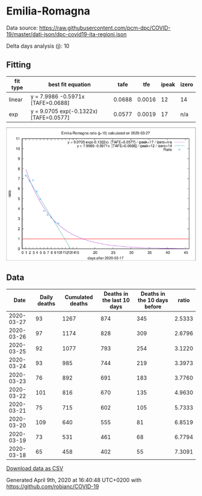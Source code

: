 # Emilia-Romagna

Data source: https://raw.githubusercontent.com/pcm-dpc/COVID-19/master/dati-json/dpc-covid19-ita-regioni.json

Delta days analysis (j): 10

## Fitting 
|fit type|best fit equation|tafe|tfe|ipeak|izero|
|-------|-----|--------|------|---|---|
|linear|y = 7.9986 -0.5971x  [TAFE=0.0688]|0.0688|0.0016|12|14|
|exp|y = 9.0705 exp(-0.1322x)  [TAFE=0.0577]|0.0577|0.0019|17|n/a|

![Plot](COVID-19_emilia-romagna_j10_2020-03-27.png)

## Data
|Date|Daily deaths|Cumulated deaths|Deaths in the last 10 days|Deaths in the 10 days before|ratio|
|----|----------|-----------|-------|--------------------|-----|
|2020-03-27|93|1267|874|345|2.5333|
|2020-03-26|97|1174|828|309|2.6796|
|2020-03-25|92|1077|793|254|3.1220|
|2020-03-24|93|985|744|219|3.3973|
|2020-03-23|76|892|691|183|3.7760|
|2020-03-22|101|816|670|135|4.9630|
|2020-03-21|75|715|602|105|5.7333|
|2020-03-20|109|640|555|81|6.8519|
|2020-03-19|73|531|461|68|6.7794|
|2020-03-18|65|458|402|55|7.3091|

[Download data as CSV](COVID-19_emilia-romagna_j10_2020-03-27.csv)

Generated April 9th, 2020 at 16:40:48 UTC+0200 with https://github.com/robianc/COVID-19
